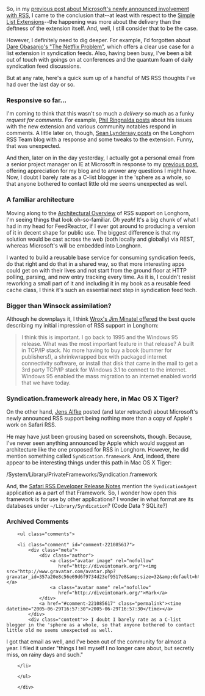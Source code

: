 So, in my [previous post about Microsoft's newly announced involvement with RSS][prev], I came to the conclusion that--at least with respect to the [Simple List Extensions][sle]--the happening was more about the delivery than the deftness of the extension itself.  And, well, I still consider that to be the case.  

However, I definitely need to dig deeper.  For example, I'd forgotten about [Dare Obasanjo's "The Netflix Problem"][netflix], which offers a clear use case for a list extension in syndication feeds.  Also, having been busy, I've been a bit out of touch with goings on at conferences and the quantum foam of daily syndication feed discussions.

But at any rate, here's a quick sum up of a handful of MS RSS thoughts I've had over the last day or so.

[netflix]: http://www.25hoursaday.com/weblog/PermaLink.aspx?guid=a257ba40-b9fd-4cba-959a-2bba6ae917f0

### Responsive so far...

I'm coming to think that this wasn't so much a *delivery* so much as a funky *request for comments*.  For example, [Phil Ringnalda posts][phil] about his issues with the new extension and various community notables respond in comments.  A little later on, though, [Sean Lyndersay posts][response] on the Longhorn RSS Team blog with a response and some tweaks to the extension.  Funny, that was unexpected.

And then, later on in the day yesterday, I actually got a personal email from a senior project manager on IE at Microsoft in response to my [previous post][prev], offering appreciation for my blog and to answer any questions I might have.  Now, I doubt I barely rate as a C-list blogger in the 'sphere as a whole, so that anyone bothered to contact little old me seems unexpected as well.

### A familiar architecture

Moving along to the [Architectural Overview][arch] of RSS support on Longhorn, I'm seeing things that look oh-so-familiar.  *Oh yeah!*  It's a big chunk of what I had in my head for FeedReactor, if I ever got around to producing a version of it in decent shape for public use.  The biggest difference is that my solution would be cast across the web (both locally and globally) via REST, whereas Microsoft's will be embedded into Longhorn.

I wanted to build a reusable base service for consuming syndication feeds, do that right and do that in a shared way, so that more interesting apps could get on with their lives and not start from the ground floor at HTTP polling, parsing, and new entry tracking every time.  As it is, I couldn't resist reworking a small part of it and including it in my book as a reusable feed cache class, I think it's such an essential next step in syndication feed tech.

### Bigger than Winsock assimilation? 

Although he downplays it, I think [Wrox's Jim Minatel offered][mina] the best quote describing my initial impression of RSS support in Longhorn:

> I think this is important. I go back to 1995 and the Windows 95 release. What was the most important feature in that release? A built in TCP/IP stack. No more having to buy a book (bummer for publishers!), a shrinkwrapped box with packaged internet connectivity software, or install that disk that came in the mail to get a 3rd party TCP/IP stack for Windows 3.1 to connect to the internet. Windows 95 enabled the mass migration to an internet enabled world that we have today.

### Syndication.framework already here, in Mac OS X Tiger?

On the other hand, [Jens Alfke][softed] posted (and later retracted) about Microsoft's newly announced RSS support being nothing more than a copy of Apple's work on Safari RSS.

He may have just been grousing based on screenshots, though.  Because, I've never seen anything announced by Apple which would suggest an architecture like the one proposed for RSS in Longhorn.  However, he did mention something called `Syndication.framework`.  And, indeed, there appear to be interesting things under this path in Mac OS X Tiger:

  /System/Library/PrivateFrameworks/Syndication.framework

And, the [Safari RSS Developer Release Notes][srss] mention the `SyndicationAgent` application as a part of that Framework.  So, I wonder how open this framework is for use by other applications?  I wonder in what format are its databases under `~/Library/Syndication`?  (Code Data ? SQLite?)

[srss]: http://developer.apple.com/releasenotes/InternetWeb/SafariRSS.html
[mina]: http://wroxblog.typepad.com/minatel/2005/06/microsoft_rss_l.html
[arch]: http://msdn.microsoft.com/longhorn/understanding/rss/rsslonghorn/#architecture
[prev]: http://www.decafbad.com/blog/2005/06/25/microsoft_rss_godzilla_tiptoes_into_tokyo
[sle]: http://msdn.microsoft.com/Longhorn/understanding/rss/simplefeedextensions/
[softed]: http://mooseyard.com/Jens/index.php
[response]: http://blogs.msdn.com/rssteam/archive/2005/06/25/432686.aspx
[phil]: http://philringnalda.com/blog/2005/06/ms_embraces_rss.php

<div id="comments" class="comments archived-comments">
            <h3>Archived Comments</h3>
            
        <ul class="comments">
            
        <li class="comment" id="comment-221085617">
            <div class="meta">
                <div class="author">
                    <a class="avatar image" rel="nofollow" 
                       href="http://diveintomark.org/"><img src="http://www.gravatar.com/avatar.php?gravatar_id=357a20e8c56e69d6f9734d23ef9517e8&amp;size=32&amp;default=http://mediacdn.disqus.com/1320279820/images/noavatar32.png"/></a>
                    <a class="avatar name" rel="nofollow" 
                       href="http://diveintomark.org/">Mark</a>
                </div>
                <a href="#comment-221085617" class="permalink"><time datetime="2005-06-29T16:57:30">2005-06-29T16:57:30</time></a>
            </div>
            <div class="content">> I doubt I barely rate as a C-list blogger in the 'sphere as a whole, so that anyone bothered to contact little old me seems unexpected as well.

I got that email as well, and I've been out of the community for almost a year.  I filed it under "things I tell myself I no longer care about, but secretly miss, on rainy days and such."</div>
            
        </li>
    
        </ul>
    
        </div>
    